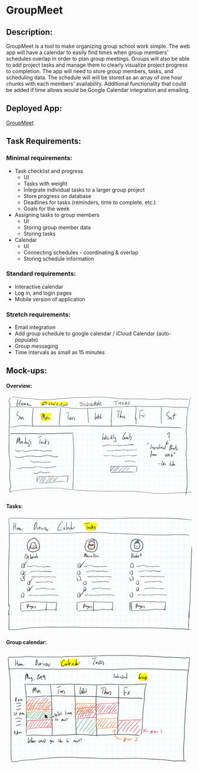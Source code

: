 # GroupMeet

## Description:

GroupMeet is a tool to make organizing group school work simple. The web app will have a calendar to easily find times when group members’ schedules overlap in order to plan group meetings. Groups will also be able to add project tasks and manage them to clearly visualize project progress to completion. The app will need to store group members, tasks, and scheduling data. The schedule will will be stored as an array of one hour chunks with each members’ availability. Additional functionality that could be added if time allows would be Google Calendar integration and emailing.

## Deployed App:

[GroupMeet](https://group-meet-436.herokuapp.com/)

## Task Requirements:
### Minimal requirements:
* Task checklist and progress
  * UI
  * Tasks with weight
  * Integrate individual tasks to a larger group project
  * Store progress on database
  * Deadlines for tasks (reminders, time to complete, etc.)
  * Goals for the week
* Assigning tasks to group members
  * UI
  * Storing group member data
  * Storing tasks
* Calendar
  * UI
  * Connecting schedules - coordinating & overlap
  * Storing schedule information
### Standard requirements:
* Interactive calendar
* Log in, and login pages
* Mobile version of application
### Stretch requirements:
* Email integration
* Add group schedule to google calendar / iCloud Calendar (auto-populate)
* Group messaging
* Time intervals as small as 15 minutes
## Mock-ups:
#### Overview:
![Overview page](/public/screenshots/overview_sketch.png)
#### Tasks:
![Tasks page](/public/screenshots/tasks_sketch.png)
#### Group calendar:
![Group calendar](/public/screenshots/calendar_sketch.png)
